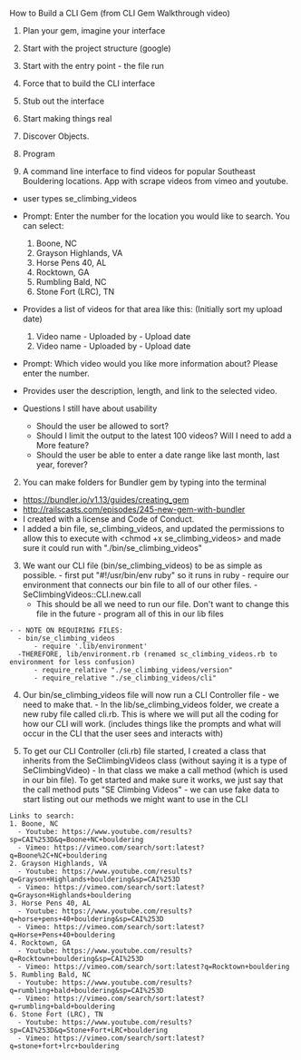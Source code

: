 How to Build a CLI Gem (from CLI Gem Walkthrough video)

1. Plan your gem, imagine your interface
2. Start with the project structure (google)
3. Start with the entry point - the file run
4. Force that to build the CLI interface
5. Stub out the interface
6. Start making things real
7. Discover Objects.
8. Program

1. A command line interface to find videos for popular Southeast Bouldering locations. App with scrape videos from vimeo and youtube.
  - user types se_climbing_videos
  - Prompt: Enter the number for the location you would like to search. You can select:
      1. Boone, NC
      2. Grayson Highlands, VA
      3. Horse Pens 40, AL
      4. Rocktown, GA
      5. Rumbling Bald, NC
      6. Stone Fort (LRC), TN
  - Provides a list of videos for that area like this: (Initially sort my upload date)
      1. Video name - Uploaded by - Upload date
      2. Video name - Uploaded by - Upload date
  - Prompt: Which video would you like more information about? Please enter the number.
  - Provides user the description, length, and link to the selected video.

  - Questions I still have about usability
    - Should the user be allowed to sort?
    - Should I limit the output to the latest 100 videos? Will I need to add a More feature?
    - Should the user be able to enter a date range like last month, last year, forever?

2. You can make folders for Bundler gem by typing <bundle gem gem_name> into the terminal
  - https://bundler.io/v1.13/guides/creating_gem
  - http://railscasts.com/episodes/245-new-gem-with-bundler
  - I created <bundle gem se_climbing_videos> with a license and Code of Conduct.
  - I added a bin file, se_climbing_videos, and updated the permissions to allow this to execute with <chmod +x se_climbing_videos> and made sure it could run with "./bin/se_climbing_videos"

  3. We want our CLI file (bin/se_climbing_videos) to be as simple as possible.
    - first put "#!/usr/bin/env ruby" so it runs in ruby
    - require our environment that connects our bin file to all of our other files.
    - SeClimbingVideos::CLI.new.call
      - This should be all we need to run our file. Don't want to change this file in the future - program all of this in our lib files


    - - NOTE ON REQUIRING FILES:
      - bin/se_climbing_videos
          - require '.lib/environment'
      -THEREFORE, lib/environment.rb (renamed sc_climbing_videos.rb to environment for less confusion)
          - require_relative "./se_climbing_videos/version"
          - require_relative "./se_climbing_videos/cli"

  4. Our bin/se_climbing_videos file will now run a CLI Controller file - we need to make that.
    - In the lib/se_climbing_videos folder, we create a new ruby file called cli.rb. This is where we will put all the coding for how our CLI will work. (includes things like the prompts and what will occur in the CLI that the user sees and interacts with)

  5. To get our CLI Controller (cli.rb) file started, I created a class that inherits from the SeClimbingVideos class (without saying it is a type of SeClimbingVideo)
    - In that class we make a call method (which is used in our bin file). To get started and make sure it works, we just say that the call method puts "SE Climbing Videos"
    - we can use fake data to start listing out our methods we might want to use in the CLI


    Links to search:
    1. Boone, NC
      - Youtube: https://www.youtube.com/results?sp=CAI%253D&q=Boone+NC+bouldering
      - Vimeo: https://vimeo.com/search/sort:latest?q=Boone%2C+NC+bouldering
    2. Grayson Highlands, VA
      - Youtube: https://www.youtube.com/results?q=Grayson+Highlands+bouldering&sp=CAI%253D
      - Vimeo: https://vimeo.com/search/sort:latest?q=Grayson+Highlands+bouldering
    3. Horse Pens 40, AL
      - Youtube: https://www.youtube.com/results?q=horse+pens+40+bouldering&sp=CAI%253D
      - Vimeo: https://vimeo.com/search/sort:latest?q=Horse+Pens+40+bouldering
    4. Rocktown, GA
      - Youtube: https://www.youtube.com/results?q=Rocktown+bouldering&sp=CAI%253D
      - Vimeo: https://vimeo.com/search/sort:latest?q=Rocktown+bouldering
    5. Rumbling Bald, NC
      - Youtube: https://www.youtube.com/results?q=rumbling+bald+bouldering&sp=CAI%253D
      - Vimeo: https://vimeo.com/search/sort:latest?q=rumbling+bald+bouldering
    6. Stone Fort (LRC), TN
      - Youtube: https://www.youtube.com/results?sp=CAI%253D&q=Stone+Fort+LRC+bouldering
      - Vimeo: https://vimeo.com/search/sort:latest?q=stone+fort+lrc+bouldering
